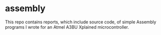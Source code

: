 # assembly
This repo contains reports, which include source code, of simple Assembly programs I wrote for an Atmel A3BU Xplained microcontroller. 
